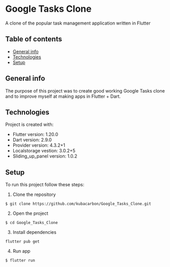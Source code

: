 # Google Tasks Clone

A clone of the popular task management application written in Flutter

## Table of contents

- [General info](#general-info)
- [Technologies](#technologies)
- [Setup](#setup)

## General info

The purpose of this project was to create good working Google Tasks clone and to improve myself at making apps in Flutter + Dart.

## Technologies

Project is created with:

- Flutter version: 1.20.0
- Dart version: 2.9.0
- Provider version: 4.3.2+1
- Localstorage vestion: 3.0.2+5
- Sliding_up_panel version: 1.0.2

## Setup

To run this project follow these steps:

1. Clone the repository

```
$ git clone https://github.com/kubacarbon/Google_Tasks_Clone.git
```

2. Open the project

```
$ cd Google_Tasks_Clone
```

3. Install dependencies

```
flutter pub get
```

4. Run app

```
$ flutter run
```
